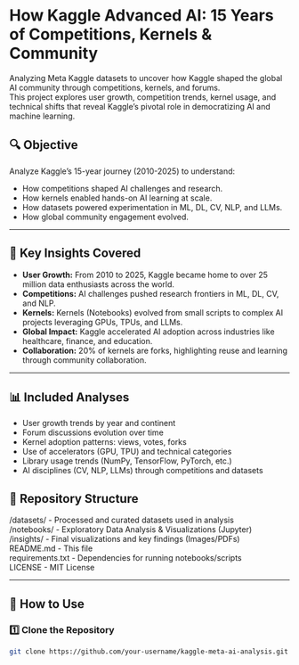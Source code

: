 # How Kaggle Advanced AI: 15 Years of Competitions, Kernels & Community

Analyzing Meta Kaggle datasets to uncover how Kaggle shaped the global AI community through competitions, kernels, and forums.  
This project explores user growth, competition trends, kernel usage, and technical shifts that reveal Kaggle’s pivotal role in democratizing AI and machine learning.

## 🔍 **Objective**

Analyze Kaggle’s 15-year journey (2010-2025) to understand:
- How competitions shaped AI challenges and research.
- How kernels enabled hands-on AI learning at scale.
- How datasets powered experimentation in ML, DL, CV, NLP, and LLMs.
- How global community engagement evolved.

---

## 🚀 Key Insights Covered

- **User Growth:** From 2010 to 2025, Kaggle became home to over 25 million data enthusiasts across the world.
- **Competitions:** AI challenges pushed research frontiers in ML, DL, CV, and NLP.
- **Kernels:** Kernels (Notebooks) evolved from small scripts to complex AI projects leveraging GPUs, TPUs, and LLMs.
- **Global Impact:** Kaggle accelerated AI adoption across industries like healthcare, finance, and education.
- **Collaboration:** 20% of kernels are forks, highlighting reuse and learning through community collaboration.

---

## 📊 Included Analyses

- User growth trends by year and continent
- Forum discussions evolution over time
- Kernel adoption patterns: views, votes, forks
- Use of accelerators (GPU, TPU) and technical categories
- Library usage trends (NumPy, TensorFlow, PyTorch, etc.)
- AI disciplines (CV, NLP, LLMs) through competitions and datasets

## 📁 Repository Structure
/datasets/      - Processed and curated datasets used in analysis  
/notebooks/     - Exploratory Data Analysis & Visualizations (Jupyter)  
/insights/      - Final visualizations and key findings (Images/PDFs)  
README.md       - This file  
requirements.txt - Dependencies for running notebooks/scripts  
LICENSE         - MIT License  

---

## 🚀 **How to Use**

### 1️⃣ Clone the Repository
```bash
git clone https://github.com/your-username/kaggle-meta-ai-analysis.git
